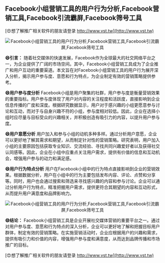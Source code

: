 ## **Facebook小组营销工具的用户行为分析,Facebook营销工具,Facebook引流霸屏,Facebook筛号工具**

[😍想了解推广相关软件的朋友请登录 http://www.vst.tw](http://www.vst.tw)

 <center><img src="https://vst.tw/MP4/tuiguang/png/6.png" alt="Facebook小组营销工具的用户行为分析,Facebook营销工具,Facebook引流霸屏,Facebook筛号工具"></center>

**😄引言：**
随着社交媒体的快速发展，Facebook作为全球最大的社交网络平台之一，为企业提供了广阔的市场空间。其中，Facebook小组营销工具成为了企业推广和用户互动的重要渠道。本文旨在对Facebook小组营销工具的用户行为展开深入分析，揭示用户参与度、意愿和行为特点，为企业制定有效的营销策略提供参考。

**😄用户参与度分析**
Facebook小组是用户聚集的社群，用户参与度是衡量营销效果的重要指标。用户参与度体现了用户对内容的关注程度和活跃度，直接影响到企业信息传播的广度和深度。根据研究数据显示，用户对于感兴趣的小组更愿意参与讨论和互动，而对于与自身兴趣不符的小组，参与度相对较低。因此，企业在选择小组时应尽量与目标受众的兴趣相关，并积极创造有吸引力的内容，以提升用户参与度。

**😄用户意愿分析**
用户加入和参与小组的动机多种多样。通过分析用户意愿，企业可以更好地了解其需求和期望，从而制定针对性的营销策略。研究表明，用户加入小组的主要原因包括获取专业知识、交流经验、寻找共同兴趣爱好者以及获得社交认同感等。因此，企业在小组中应重点关注用户需求，提供有价值的信息和互动机会，增强用户参与的动力和满足感。

**😄用户行为特点分析**
用户在Facebook小组中的行为特点直接影响到企业的营销效果。根据数据分析，用户在小组中的行为主要包括发布内容、评论、点赞和分享等。同时，用户也会通过搜索和筛选来寻找感兴趣的内容和参与讨论。企业可以通过分析用户行为特点，精准把握用户需求，提供更符合其期望的内容和互动形式，从而提升用户满意度和品牌影响力。

 <center><img src="https://vst.tw/MP4/tuiguang/png/8.png" alt="Facebook小组营销工具的用户行为分析,Facebook营销工具,Facebook引流霸屏,Facebook筛号工具"></center>

**😄结论：**
Facebook小组营销工具是企业开展社交媒体营销的重要平台之一。通过对用户参与度、意愿和行为特点的深入分析，企业可以更好地了解和把握目标用户群体，制定有效的营销策略。在实施营销活动时，企业应根据用户的兴趣和需求，提供有吸引力和价值的内容，增强用户参与度和满意度，从而达到品牌传播和市场推广的目标。

[😍想了解推广相关软件的朋友请登录 http://www.vst.tw](http://www.vst.tw)



